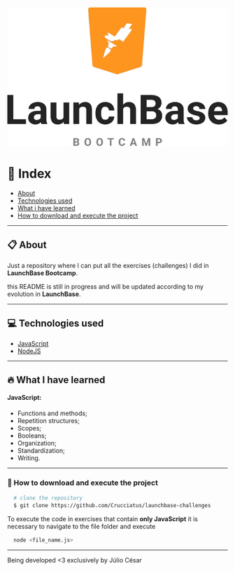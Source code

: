 <h1 align="center">
  <img src="launchbase-logo.png">
</h1>

# :book: Index
- [About](#-about)
- [Technologies used](#-technologies-used)
- [What i have learned](#-what-i-have-learned)
- [How to download and execute the project](#-how-to-download-and-execute-the-project)

---

## :clipboard: About
Just a repository where I can put all the exercises (challenges) I did in **LaunchBase Bootcamp**.

this README is still in progress and will be updated according to my evolution in **LaunchBase**.

---

## :computer: Technologies used
- [JavaScript](https://www.javascript.com/)
- [NodeJS](https://nodejs.org/en/)

---

## :fire: What I have learned

#### JavaScript:
- Functions and methods;
- Repetition structures;
- Scopes;
- Booleans;
- Organization;
- Standardization;
- Writing.

---

### 📁 How to download and execute the project

```bash
  # clone the repository
  $ git clone https://github.com/Crucciatus/launchbase-challenges
```
To execute the code in exercises that contain **only JavaScript** it is necessary to navigate to the file folder and execute
```bash
  node <file_name.js>
``` 

---

Being developed <3 exclusively by Júlio César
 

